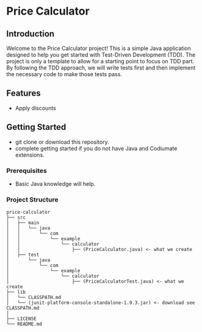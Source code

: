 # Price Calculator

## Introduction

Welcome to the Price Calculator project! This is a simple Java application designed to help you get started with Test-Driven Development (TDD). 
The project is only a template to allow for a starting point to focus on TDD part. 
By following the TDD approach, we will write tests first and then implement the necessary code to make those tests pass.

## Features

- Apply discounts

## Getting Started
- git clone or download this repository.
- complete getting started if you do not have Java and Codiumate extensions.
### Prerequisites

- Basic Java knowledge will help. 

### Project Structure
```
price-calculator
├── src
│   ├── main
│   │   └── java
│   │       └── com
│   │           └── example
│   │               └── calculator
│   │                   ├── (PriceCalculator.java) <- what we create
│   ├── test
│       └── java
│           └── com
│               └── example
│                   └── calculator
│                       ├── (PriceCalculatorTest.java) <- what we create
├── lib
│   └── CLASSPATH.md
│   └── (junit-platform-console-standalone-1.9.3.jar) <- download see CLASSPATH.md
│      
├── LICENSE
└── README.md
```


